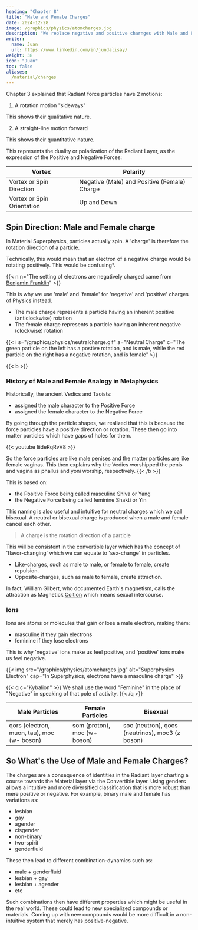 ```yaml
---
heading: "Chapter 8"
title: "Male and Female Charges"
date: 2024-12-28
image: /graphics/physics/atomcharges.jpg
description: "We replace negative and positive charnges with Male and Female, as the duality of the Radiant Layer"
writer:
  name: Juan
  url: https://www.linkedin.com/in/jundalisay/
weight: 38
icon: "Juan"
toc: false
aliases:
  /material/charges
---
```




Chapter 3 explained that Radiant force particles have 2 motions:

1. A rotation motion "sideways"

This shows their qualitative nature.

2. A straight-line motion forward

This shows their quantitative nature.


This represents the duality or polarization of the Radiant Layer, as the expression of the Positive and Negative Forces:

Vortex | Polarity
--- | ---
Vortex or Spin Direction | Negative (Male) and Positive (Female) Charge
Vortex or Spin Orientation | Up and Down


<!-- Integer Spin and Half-Integer Spin  -->


## Spin Direction: Male and Female charge


In Material Superphysics, particles actually spin. A 'charge' is therefore the rotation direction of a particle.

Technically, this would mean that an electron of a negative charge would be rotating positively. This would be confusing*. 

{{< n n="The setting of electrons are negatively charged came from [Benjamin Franklin](https://whyy.org/articles/does-our-confusing-electrical-nomenclature-start-with-ben-franklins-theory)" >}}


This is why we use 'male' and 'female' for 'negative' and 'positive' charges of Physics instead.
- The male charge represents a particle having an inherent positive (anticlockwise) rotation   
- The female charge represents a particle having an inherent negative (clockwise) rotation

{{< i s="/graphics/physics/neutralcharge.gif" a="Neutral Charge" c="The green particle on the left has a postive rotation, and is male, while the red particle on the right has a negative rotation, and is female" >}}


<!-- The union of two vortices rotating in the opposite direction produces friction.

This friction downgrades the spatial qosts into radiant qors.

In the radiant layer, this duality takes the form of male and female charges. 

Unlike the spatial layer, the union of male and female charges does not create friction. 

Instead, it creates union and stability. This is why we chose the name of male and female. -->

{{< b >}}
### History of Male and Female Analogy in Metaphysics

Historically, the ancient Vedics and Taoists:
- assigned the male character to the Positive Force 
- assigned the female character to the Negative Force

By going through the particle shapes, we realized that this is because the force particles have a positive direction or rotation. These then go into matter particles which have gaps of holes for them.

{{< youtube liideRqRvV8 >}}

So the force particles are like male penises and the matter particles are like female vaginas. This then explains why the Vedics worshipped the penis and vagina as phallus and yoni worship, respectively. 
{{< /b >}}


This is based on:
- the Positive Force being called masculine Shiva or Yang
- the Negative Force being called feminine Shakti or Yin

This naming is also useful and intuitive for neutral charges which we call bisexual. A neutral or bisexual charge is produced when a male and female cancel each other.


> A charge is the rotation direction of a particle

This will be consistent in the convertible layer which has the concept of 'flavor-changing' which we can equate to 'sex-change' in particles.

- Like-charges, such as male to male, or female to female, create repulsion.
- Opposite-charges, such as male to female, create attraction. 


In fact, William Gilbert, who documented Earth's magnetism, calls the attraction as Magnetick [Coition](/research/gilbert/book-2/chapter-03) which means sexual intercourse. 


### Ions

Ions are atoms or molecules that gain or lose a male electron, making them:
- masculine if they gain electrons
- feminine if they lose electrons

This is why 'negative' ions make us feel positive, and 'positive' ions make us feel negative.

<!-- Rather than confuse everyone by calling the negative as positive, we would rather call:
- the negative as 'feminine charge'
- the positive as a 'masculine charge'
- the neutral as a 'bisexual charge' -->


{{< img src="/graphics/physics/atomcharges.jpg" alt="Superphysics Electron" cap="In Superphysics, electrons have a masculine charge" >}}


{{< q c="Kybalion" >}}
We shall use the word "Feminine" in the place of "Negative" in speaking of that pole of activity.
{{< /q >}}


Male Particles | Female Particles | Bisexual
--- | --- | ---  
qors (electron, muon, tau), moc (w- boson) | som (proton), moc (w+ boson) | soc (neutron), qocs (neutrinos), moc3 (z boson)

<!-- 
Quantum/Medium/Substance | Spin | Physics Charge | Mass
--- | --- | --- | --- | ---
W- Bosons (moc1) | 1/2 | -1 |  
W+ Bosons (moc2) | 1/2 | -1 | 
Z Bosons (moc3) | 1/2 | -1 | 1776.86 MeV/c2
Neutron (soc) | 1/2 | none | 940 MeV  -->

<!-- | Physics Name | Superphysics Name | Spin | Physics Charge | Mass | Description |
| --- | --- | --- | --- | --- | --- |
|  | qot | 1/2 | +-1 | |  |
| Higgs Boson |  | 0 | none |  |  | -->



## So What's the Use of Male and Female Charges? 

The charges are a consequence of identities in the Radiant layer charting a course towards the Material layer via the Convertible layer. Using genders allows a intuitive and more diversified classification that is more robust than mere positive or negative. For example, binary male and female has variations as:

- lesbian
- gay
- agender
- cisgender
- non-binary
- two-spirit
- genderfluid    

These then lead to different combination-dynamics such as:

- male + genderfluid
- lesbian + gay
- lesbian + agender
- etc

Such combinations then have different properties which might be useful in the real world. These could lead to new specialized compounds or materials. Coming up with new compounds would be more difficult in a non-intuitive system that merely has positive-negative. 


<!-- ## Quantum of Electricity 

As you can see, we call electron a (female) qoe [pronouncued "khoe"], and the tau a heavy qoe. We can replace all arbitrary names with this more natural system.
 -->

<!-- Gendered charges are a logical effect of flipping the materialist belief that energy and force comes from matter or the moving body. 

The gender system instead believes that the force comes from outside the body. This is proven by the Poynting vector which shows that the energy for a light bulb does not come from the battery but from the field aruond the bulb. 

So the virtual photons are males that go inside to screw female matter to give its force. 

We are not just pushing for genered charges because it gives the particle interactions a more natural context, instead of being soulless and numerical (since numbers are just quantity and have no other quality). 

It is because the discovery of the aether will lead to better control of chemical reactions leading to new compounds.

So gendered charges help classify the new compounds just as the periodic table made the classification of elements easier via proton number. 

So gendered charges are more for Chemistry, not Physics.

In Cartesian Physics, particle spin is actual spinning. This is not accepted in Physics because Heisenberg did not know about the aether which is the "backstage" of physical phenomena. 

And so his mind rejected physical particle spin because increased energy will allow violations of physical constants.  

But Cartesian Physics knows the aether. And so there is a backstage where particles that violate the constants can go to, and tunnel to other stages as other spacetimes. 

The 3/2 spin of electrons is split by Nature into cooper pairs of quasi-particles. If you didn't know how spacetime limits c, then you will not know how it creates Cooper pairs.  


 -->


